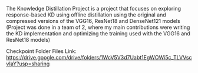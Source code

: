 The Knowledge Distillation Project is a project that focuses on exploring response-based KD using offline distillation using the original
and compressed versions of the VGG16, ResNet18 and DenseNet121 models (Project was done in a team of 2, where my main contributions were writing
the KD implementation and optimizing the training used with the VGG16 and ResNet18 models)

Checkpoint Folder Files Link:
https://drive.google.com/drive/folders/1WcV5V3d7Uabt1EgWOWi5c_TLVVscvIaY?usp=sharing
